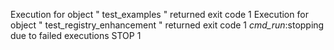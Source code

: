<ERROR> Execution for object " test_examples " returned exit code  1
<ERROR> Execution for object " test_registry_enhancement " returned exit code  1
<ERROR> *cmd_run*:stopping due to failed executions
STOP 1
